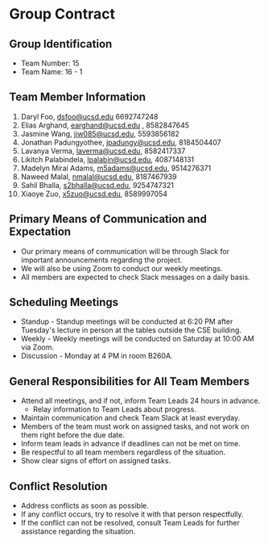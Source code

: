 # Group Contract

## Group Identification
- Team Number: 15
- Team Name: 16 - 1

## Team Member Information
1. Daryl Foo, dsfoo@ucsd.edu 6692747248
2. Elias Arghand, earghand@ucsd.edu , 8582847645
3. Jasmine Wang, jiw085@ucsd.edu, 5593856182
4. Jonathan Padungyothee, jpadungy@ucsd.edu, 8184504407
5. Lavanya Verma, laverma@ucsd.edu, 8582417337 
6. Likitch Palabindela, lpalabin@ucsd.edu, 4087148131
7. Madelyn Mirai Adams, m5adams@ucsd.edu, 9514276371
8. Naweed Malal, nmalal@ucsd.edu, 8187467939
9. Sahil Bhalla, s2bhalla@ucsd.edu, 9254747321
10. Xiaoye Zuo, x5zuo@ucsd.edu, 8589997054

## Primary Means of Communication and Expectation
- Our primary means of communication will be through Slack for important announcements regarding the project.
- We will also be using Zoom to conduct our weekly meetings.
- All members are expected to check Slack messages on a daily basis.

## Scheduling Meetings
- Standup - Standup meetings will be conducted at 6:20 PM after Tuesday's lecture in person at the tables outside the CSE building.
- Weekly - Weekly meetings will be conducted on Saturday at 10:00 AM via Zoom.
- Discussion - Monday at 4 PM in room B260A.

## General Responsibilities for All Team Members
- Attend all meetings, and if not, inform Team Leads 24 hours in advance.
  - Relay information to Team Leads about progress.
- Maintain communication and check Team Slack at least everyday.
- Members of the team must work on assigned tasks, and not work on them right before the due date.
- Inform team leads in advance if deadlines can not be met on time.
- Be respectful to all team members regardless of the situation.
- Show clear signs of effort on assigned tasks.

## Conflict Resolution
- Address conflicts as soon as possible.
- If any conflict occurs, try to resolve it with that person respectfully.
- If the conflict can not be resolved, consult Team Leads for further assistance regarding the situation.
